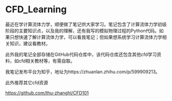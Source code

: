 # CFD_Learning

最近在学计算流体力学，顺便做了笔记供大家学习。笔记包含了计算流体力学初级阶段的主要知识点，以及我的理解，还有我写的模拟物理过程的Python代码。如果只想快速了解计算流体力学，可以看我笔记；但如果想系统学习计算流体力学相关知识，建议看教材。

此外我的笔记全部存储在GitHub代码仓库中，该代码仓库还包含其他cfd学习资料，如cfd相关教材等，有需自取。

我笔记发布平台为知乎，地址为https://zhuanlan.zhihu.com/p/599909213。

此外推荐其它cfd资源

https://github.com/thu-zhanghl/CFD101


